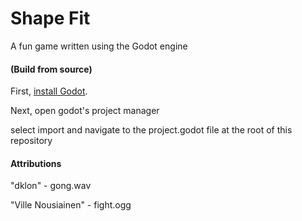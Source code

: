 # Shape Fit

A fun game written using the Godot engine


#### (Build from source)
First, [install Godot](https://godotengine.org/download/).

Next, open godot's project manager 

select import and navigate to the project.godot file at the root of this repository

#### Attributions
"dklon" - gong.wav


"Ville Nousiainen" - fight.ogg

